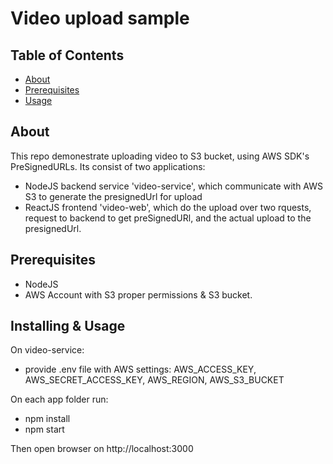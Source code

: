 # Video upload sample

## Table of Contents

- [About](#about)
- [Prerequisites](#prereq)
- [Usage](#usage)

## About <a name = "about"></a>

This repo demonestrate uploading video to S3 bucket, using AWS SDK's PreSignedURLs.
Its consist of two applications:
- NodeJS backend service 'video-service', which communicate with AWS S3 to generate the presignedUrl for upload
- ReactJS frontend 'video-web', which do the upload over two rquests, request to backend to get preSignedURl, and the actual upload to the presignedUrl.

## Prerequisites <a name = "prereq"></a>

- NodeJS
- AWS Account with S3 proper permissions & S3 bucket.

## Installing & Usage <a name = "usage"></a>

On video-service:
- provide .env file with AWS settings:
AWS_ACCESS_KEY, AWS_SECRET_ACCESS_KEY, AWS_REGION, AWS_S3_BUCKET

On each app folder run:
- npm install
- npm start

Then open browser on http://localhost:3000


